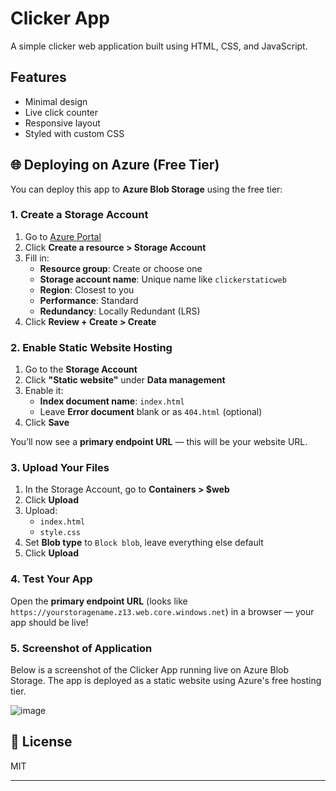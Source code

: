 # Clicker App 

A simple clicker web application built using HTML, CSS, and JavaScript.

## Features

- Minimal design
- Live click counter
- Responsive layout
- Styled with custom CSS

## 🌐 Deploying on Azure (Free Tier)

You can deploy this app to **Azure Blob Storage** using the free tier:

### 1. Create a Storage Account

1. Go to [Azure Portal](https://portal.azure.com)
2. Click **Create a resource > Storage Account**
3. Fill in:
   - **Resource group**: Create or choose one
   - **Storage account name**: Unique name like `clickerstaticweb`
   - **Region**: Closest to you
   - **Performance**: Standard
   - **Redundancy**: Locally Redundant (LRS)
4. Click **Review + Create > Create**

### 2. Enable Static Website Hosting

1. Go to the **Storage Account**
2. Click **"Static website"** under **Data management**
3. Enable it:
   - **Index document name**: `index.html`
   - Leave **Error document** blank or as `404.html` (optional)
4. Click **Save**

You’ll now see a **primary endpoint URL** — this will be your website URL.

### 3. Upload Your Files

1. In the Storage Account, go to **Containers > $web**
2. Click **Upload**
3. Upload:
   - `index.html`
   - `style.css`
4. Set **Blob type** to `Block blob`, leave everything else default
5. Click **Upload**

### 4. Test Your App

Open the **primary endpoint URL** (looks like `https://yourstoragename.z13.web.core.windows.net`) in a browser — your app should be live!

### 5. Screenshot of Application

Below is a screenshot of the Clicker App running live on Azure Blob Storage. The app is deployed as a static website using Azure's free hosting tier.

![image](https://github.com/user-attachments/assets/8f26b447-4c22-4430-9a3f-d844d7db5130)

## 🧾 License

MIT

---
